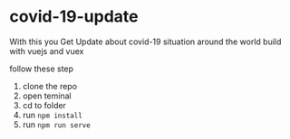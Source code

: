 # covid-19-update
With this you Get Update about covid-19 situation around the world build with vuejs and vuex

follow these step
1. clone the repo
2. open teminal
3. cd to folder
4. run <code>npm install</code>
5. run <code>npm run serve</code>

